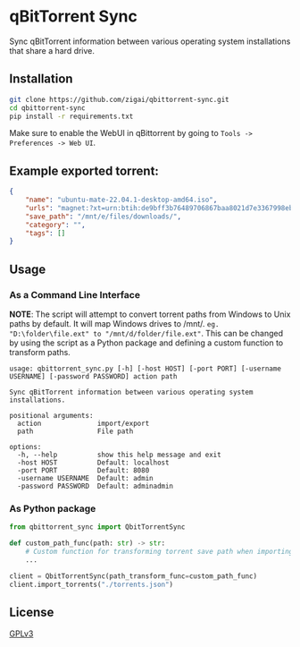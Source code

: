 # qBitTorrent Sync
Sync qBitTorrent information between various operating system installations that share a hard drive.

## Installation
``` bash
git clone https://github.com/zigai/qbittorrent-sync.git
cd qbittorrent-sync
pip install -r requirements.txt
```
Make sure to enable the WebUI in qBittorrent by going to ```Tools -> Preferences -> Web UI```.

## Example exported torrent:
``` json
{
    "name": "ubuntu-mate-22.04.1-desktop-amd64.iso",
    "urls": "magnet:?xt=urn:btih:de9bff3b76489706867baa8021d7e3367998ebba&dn=ubuntu-mate-22.04.1-desktop-amd64.iso&tr=https%3a%2f%2ftorrent.ubuntu.com%2fannounce",
    "save_path": "/mnt/e/files/downloads/",
    "category": "",
    "tags": []
}
```
## Usage


### As a Command Line Interface
**NOTE**:
The script will attempt to convert torrent paths from Windows to Unix paths by default. It will map Windows drives to /mnt/. ``` eg. "D:\folder\file.ext" to "/mnt/d/folder/file.ext" ```.
This can be changed by using the script as a Python package and defining a custom function to transform paths.

```
usage: qbittorrent_sync.py [-h] [-host HOST] [-port PORT] [-username USERNAME] [-password PASSWORD] action path

Sync qBitTorrent information between various operating system installations.

positional arguments:
  action              import/export
  path                File path

options:
  -h, --help          show this help message and exit
  -host HOST          Default: localhost
  -port PORT          Default: 8080
  -username USERNAME  Default: admin
  -password PASSWORD  Default: adminadmin

```

### As Python package

``` python
from qbittorrent_sync import QbitTorrentSync

def custom_path_func(path: str) -> str:
    # Custom function for transforming torrent save path when importing
    ...

client = QbitTorrentSync(path_transform_func=custom_path_func)
client.import_torrents("./torrents.json")
```
## License
[GPLv3](LICENSE)
